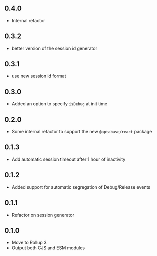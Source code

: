 ## 0.4.0

- Internal refactor

## 0.3.2

- better version of the session id generator

## 0.3.1

- use new session id format

## 0.3.0

- Added an option to specify `isDebug` at init time

## 0.2.0

- Some internal refactor to support the new `@aptabase/react` package

## 0.1.3

- Add automatic session timeout after 1 hour of inactivity

## 0.1.2

- Added support for automatic segregation of Debug/Release events

## 0.1.1

- Refactor on session generator

## 0.1.0

- Move to Rollup 3
- Output both CJS and ESM modules
